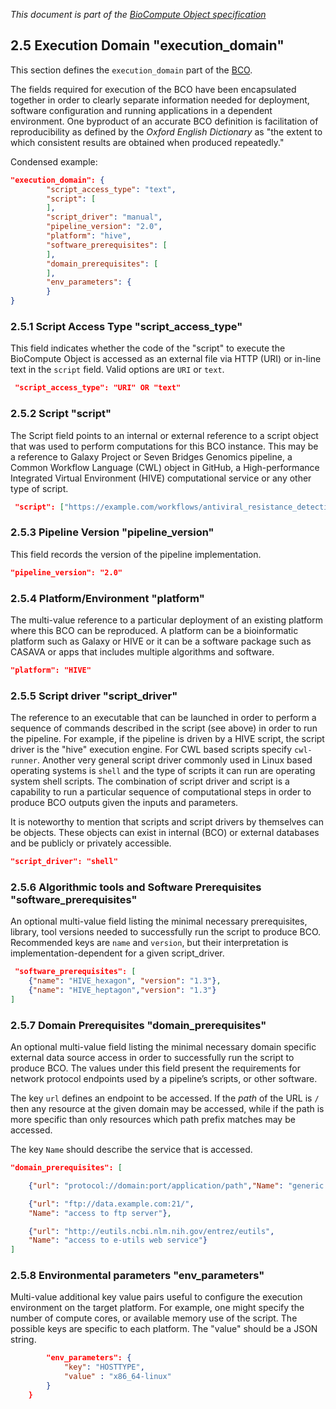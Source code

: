 _This document is part of the [BioCompute Object specification](bco-specification.md)_

## 2.5 Execution Domain "execution_domain"

This section defines the `execution_domain` part of the [BCO](bco-domains.md).

The fields required for execution of the BCO have been encapsulated together in order to clearly separate information needed for deployment, software configuration and running applications in a dependent environment. One byproduct of an accurate BCO definition is facilitation of reproducibility as defined by the *Oxford English Dictionary* as "the extent to which consistent results are obtained when produced repeatedly."

Condensed example:

```json
"execution_domain": {
        "script_access_type": "text",
        "script": [
        ],
        "script_driver": "manual",
        "pipeline_version": "2.0", 
        "platform": "hive", 
        "software_prerequisites": [
        ],
        "domain_prerequisites": [
        ], 
        "env_parameters": {
        }
}
```

### 2.5.1 Script Access Type "script_access_type"

This field indicates whether the code of the "script" to execute the BioCompute Object is accessed as an external file via HTTP (URI) or in-line text in the `script` field. Valid options are `URI` or `text`.

```json
 "script_access_type": "URI" OR "text"
 ```

### 2.5.2 Script "script"

The Script field points to an internal or external reference to a script object that was used to perform computations for this BCO instance. This may be a reference to Galaxy Project or Seven Bridges Genomics pipeline, a Common Workflow Language (CWL) object in GitHub, a High-performance Integrated Virtual Environment (HIVE) computational service or any other type of script.

```json
 "script": ["https://example.com/workflows/antiviral_resistance_detection_hive.py"]
```

### 2.5.3 Pipeline Version "pipeline_version"

This field records the version of the pipeline implementation.

```json
"pipeline_version": "2.0"
```

### 2.5.4 Platform/Environment "platform"

The multi-value reference to a particular deployment of an existing platform where this BCO can be reproduced. A platform can be a bioinformatic platform such as Galaxy or HIVE or it can be a software package such as CASAVA or apps that includes multiple algorithms and software. 

```json
"platform": "HIVE"
```

### 2.5.5 Script driver "script_driver"

The reference to an executable that can be launched in order to perform a sequence of commands described in the script (see above) in order to run the pipeline. For example, if the pipeline is driven by a HIVE script, the script driver is the "hive" execution engine. For CWL based scripts specify `cwl-runner`. Another very general script driver commonly used in Linux based operating systems is `shell` and the type of scripts it can run are operating system shell scripts. The combination of script driver and script is a capability to run a particular sequence of computational steps in order to produce BCO outputs given the inputs and parameters. 

It is noteworthy to mention that scripts and script drivers by themselves can be objects. These objects can exist in internal (BCO) or external databases and be publicly or privately accessible.

```json
"script_driver": "shell"
```

### 2.5.6 Algorithmic tools and Software Prerequisites "software_prerequisites" 

An optional multi-value field listing the minimal necessary prerequisites, library, tool versions needed to successfully run the script to produce BCO. Recommended keys are `name` and `version`, but their interpretation is implementation-dependent for a given script_driver.

```json
 "software_prerequisites": [
    {"name": "HIVE_hexagon", "version": "1.3"},
    {"name": "HIVE_heptagon","version": "1.3"}
]
```

### 2.5.7 Domain Prerequisites "domain_prerequisites"

An optional multi-value field listing the minimal necessary domain specific external data source access in order to successfully run the script to produce BCO. The values under this field present the requirements for network protocol endpoints used by a pipeline’s scripts, or other software. 

The key `url` defines an endpoint to be accessed. If the _path_ of the URL is `/` then any resource at the given domain may be accessed, while if the path is more specific than only resources which path prefix matches may be accessed.

The key `Name` should describe the service that is accessed.

```json
"domain_prerequisites": [

    {"url": "protocol://domain:port/application/path","Name": "generic name"},

    {"url": "ftp://data.example.com:21/",
    "Name": "access to ftp server"},

    {"url": "http://eutils.ncbi.nlm.nih.gov/entrez/eutils",
    "Name": "access to e-utils web service"}
]
```

### 2.5.8 Environmental parameters "env_parameters"

Multi-value additional key value pairs useful to configure the execution environment on the target platform. For example, one might specify the number of compute cores, or available memory use of the script. The possible keys are specific to each platform. The "value" should be a JSON string.

```json
        "env_parameters": {
            "key": "HOSTTYPE", 
            "value" : "x86_64-linux"
        }
    }
```
